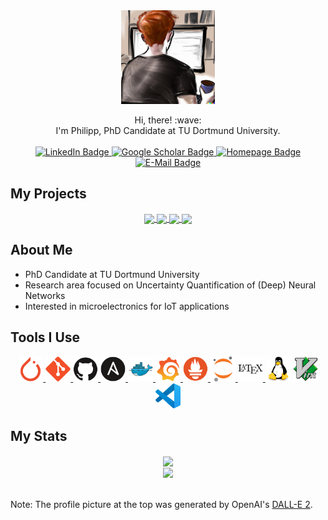 
<div id="header" align="center">
<img align="center" src="DALL-E_profile_picture.png" width=150 height=150> <br><br>
Hi, there! :wave: <br>
I'm Philipp, PhD Candidate at TU Dortmund University. <br><br>

<div id="badges">
    <a href="https://www.linkedin.com/in/philipp-oberdiek/">
        <img src="https://img.shields.io/badge/LinkedIn-282828?logo=linkedin&style=flat&logoColor=d66f1c" alt="LinkedIn Badge"/>
    </a>
    <a href="https://scholar.google.de/citations?user=csh8_YkAAAAJ&hl=de&authuser=1">
        <img src="https://img.shields.io/badge/Google_Scholar-282828?style=flat&logo=googlescholar&logoColor=d66f1c" alt="Google Scholar Badge"/>
    </a>
    <a href="https://oberdiek.net">
        <img src="https://img.shields.io/badge/Homepage-282828?style=flat&logo=data%3Aimage%2Fpng%3Bbase64%2CiVBORw0KGgoAAAANSUhEUgAAAEAAAABACAYAAACqaXHeAAAAAXNSR0IArs4c6QAAB5xJREFUeF7lm3tsVFUex7%2B%2FM33hIkVrdOlMoSJtmRkqu8tG2f1jQTaridkIdBX9wwcFQRPszDS6AXxB9uFjE6DTrvFRIDVrgiuioPEVEwETX%2FGJdGZKWyx2poVV6FIWpY8757e5U4t9zHTu9J57pWH%2Bm8w5v8fn%2FM495%2Fe7vyHY8GmpmpWrZfWUSuYyMErBKICgyQSaqqtn8ElIPg3CCQE6BIHmLC2vuaSutddq88gKBQxQU8A5H5KuZchFTHQ1gXIz0cXgXhA%2BFJL2MvNb7rqOj0hnpfijFEAkUFwsoS2H5NuIaKZSWyW3EtFzHI83eJ44%2BrUq2UoAhKpds8D4M0msACFLlXHJ5DBDCsIujeIbymuORszqMgXgwH2XXZqt5fyDEysOYdaYTObrIAhoyGZtXUndsW8zmTt07LgA6Hs87HeuJuBRgC4ar3Il85i7iGjd7GBs63ieERkDOLx2Zn5fT189AzcpcUCVEMIerVdUXvlk%2B38zEZkRgHBg2q8Ax0tgzMhEiV1jGWhjyUvn1HUcMKrTMIBIwLVQMvYQMMWo8J9o3GlAVHiC7W8b0W8IQDhQtIRZPp%2FpWW7EACvGJO4QLG721kb3pJOfFkCTz3lNnPDGRHH%2BrMPMfSDHH9NFwpgA9D3P7Ng7AcI%2B6UIzczcEFnprOr5IFQkpAXweKJ6aw9pnBFyeLozO8d%2FbWeCX3i2xrmR2JgUwcM4X7iKIpee4c4bMY6ZXPbXRxcnuCUkBhPzOuwj0lCHpE2UQYZWnJrZ1pLmjABy6t%2FASTRNNBBRMFN8M2cnclc3x2SOvzaMAhANFDWC%2Bw5DQiTdomycYuzNlLnAwMM0tpKPRjsSGsnIwbdljYGYc27kerPVZjlNPoMCi3FvXHh5UNiwCwn7XvwDcarUl5MiGs%2FJpXDjnDwlVpyP7ENt%2BJ7jf8gKQXn1q8AY7KkcB0IsZLLUWq%2FP5kc4PGmIfBO6HJksGiypnIyAUcG0kxgYrVz%2BV83ZDIGCDOxj7i643AUA%2F9yN%2BZwtAV1gFIJ3ztkKQ3Oqu6yjV7wUJABFf4W%2BZxHs%2FtfN2QmBgvjcY0wutgJXhb3TlR8K3%2FJnA9LCnNvrXBICwr3A%2FSPxOdQSM13k7IoGBvd5gbBG1LS%2FO%2Bz6%2F%2F6TqdNes84MQvmvaj%2Bi2lcqPSAb35MhJUylS7SpniS9Vrr4q5y2HIIWXQgHnjcS0UxUA1c5bCoFRQSG%2F834C%2FV0FAKuctwoCMdZT2F%2B0GeBqswCsdt4KCAzeRI2%2BwnpBYliGlCkMu5xXDYEJz1Cj37lDgG7J1Omh4wtvq0X%2BPHuLR%2F9rfBuxrSvMmK3P3aEEQNHqZzHZs8isMRnNl73fofnBuWaPxx1KtgCI4Jg08L5kxpoXkOv0ZOSM0cF937bh2M4HEsP7jrehvytmdGrScYktoOohOKjh8ntfR15RuSnDUk3uiR5E26brlclOPAQjAed6ZnpEldR0AE4deA2nPnkZsvf7YSpF7gXI%2F3UFLpyb2kHVAACso4jf9ScGXrQDwJn2L3Bkyw0Ap%2Bh0IYHi6lcwafrcpOYoB0C0lMK%2BojkgPmgHgK599fjP7kQdIuXnsiUP4%2BKFq2wBEKe4h%2FQOrj5xpltVMjTWFjjxzlP45pWxL52X3vAAChbdbTkAPRnCRfn5P9QDnPuIaYGKKJgoAAh4xx2M%2Ff6HipBrAxM2nk8AAHrIE4z%2BbaAgUuWcD0EfnE8AJOiqOcHoxz9WhX2uQ0QoNQthgmyBFncwVna2KKo7raouODEADIS%2F7vfZCAivmTYDDker2RcjxYHdmFQ8L2kgmT0Fzhz5FEdqlpgMUu5n5lne2s72YQD0L41VRc8Kwbeb0aBnhT9f9ihE7s9GiTEDQE9%2Bjr6wDqc%2B3W3GPP0lyHZPbWzloJBh7wYP3VM4WxMiZMfLUXNejG82A3HhYI97c0dzUgCJE8Hn2gaC6UR7fCZaPEui3lMXWz1Uy6j%2BgMgaZ4F0UBMRLrHYHHvFM3c5srmsbFPn8TEB6D9G%2FK5VDDxjr4XWamOild6a6PaRWlJ2iYX9rl0AKqw1yx7pxHjRXRtL2tt8HrTJ8eHcvNx5Vzz%2BVXcy3GM2SjZWOecSYT8R5duzVoq1MJ8URAtmB2Mp33ylbZWNVLkWSMFvEihPsXmWitPTXYK4zhOMvjuWorQAEtdkX9FikPy3qpqBpZ4P%2FAutRwhe5t7S%2BWo6XYYAJE4GPRKI95zz24H5JEgsTrfyKS9CYxELBZy%2FANNL527%2FMB8WoIqx9rzhYzAViJaqWVP6Hb31YF6WLrxs%2FV1it6aJFZb%2BZWbQoURTVcC1EpIfB9HFtjo6QhkzjkPQ2mSXHCN2GX4GJBOm9xXHNfEYMyrtTqD0xIYktpPk9e4nOk4YcTbje4BRoc3V02f2s1xLzJUAZRudN75x3A%2Bi5x2afKTsn51N45Px4yxTETBSechXOF2QWM4D7bYlZo0bOp8ZzQR6Lp4Vbyjf3BlVJVspgKFGhfyuq4npWia%2BBuDfZHqRSpzloPcZtFcCb%2BkFTFVOD5VjGYBhMDZ6ctB9ukSwLINEKQQKJDCF4py4YrODugVwChIn9L%2FOy7hoQsHkVu%2FGsOUt5P8Hqn1vYraEsB4AAAAASUVORK5CYII%3D" alt="Homepage Badge"/>
    </a>
    <a href="mailto:git@oberdiek.net">
        <img src="https://img.shields.io/badge/E--Mail-282828?style=flat&logo=data%3Aimage%2Fpng%3Bbase64%2CiVBORw0KGgoAAAANSUhEUgAAAEAAAABACAYAAACqaXHeAAAAAXNSR0IArs4c6QAACkxJREFUeF7dW3tQVNcZ%2F313dwFRVBRF2V1jo1F2icmoeTUP02keTdOZTKLVqmOQYMQ0I688bNNWRTNNJj4BbVolIr4zNamtTWasSdOpNpk0D2OV3WBtjMkuFHwAIrjy2Pt1zoVFkF3uucuC0jP8xfnO9%2F3O755zvsc5S%2Bjl9q8XEkeaW8zTFJVS%2FMTJpCoToHA8gYcCGNRmvp5BtVCphhQ%2BQUAZAFeTpfnwrWuqzvQmROoN5aXZ9tsVYA5DfQigFALCssOA%2BHOBcdBkUvYkr%2Fd8Fmm8YQELBuJk5vjBTdSYQVDTQeSINNA2fW5m2mqK8W1KXnXuYiRs9JgAV65tGFRkEzgToPhIgNLXwTVMVOhvVApu%2Be23NfryoSXCJoAB%2BjLb%2BiSD1hAwoicgwh7LXA3QSscw7wbKgxqOnrAIcOXaxpOKbQDuDsdopMcw6ENVxfxJGzxfGdVtmAB3lu0JgItBJE7x66Yx4yKBMpyFnjeNgJImgPOguGrsaxVwjhEDfS3LzOucw8pflN0SUgS48pxRVFNXAmBOX08oHHsMdbfPNzrtts2fN%2BuN1yWgbfL7ADyqp%2Bx66mfgXZ8v8Qk9ErolQJz0rkx7iaJw6vU0OQNY9jjivfO62w7dElCabV9%2Fve95PTKIsMaR730xlFxIAlzZ1pkE%2Br2egf7QT0RzHfmePcGwBiXgeKZ9nELq50Q0pD9MUA8jM1%2BwmExTJqz%2F9tTVsl0IaI3wbP%2B4XoIcvclJ9zMOOwq995OWYF1pXQhw59ieBqNIWnE%2FEiTmNEdhuYhg21snArTExo8TREjoR%2FOShkrAmctknjg5%2F3RtYFAnAtw51pVgWiqtsR8KErDcUeBd2YUAkc83K77TfZfSXiP2mKuVmMaxgXpC%2BwpwZdlfIOLVMrDMg0ci9sY7ZET7TObSqU%2FQUidXPSOi5x35nnUC3BUCsq3HCXSzLmJqHTLyR0sw%2FMHFuuJ9IXD%2B%2FY048%2B6qVlPc6ZAPZd7tLPCmtBPQWsPjT2TAJj6%2BDDUf7kTT2VMYeucsjJr1GshklhkacRlWW1D1tsCzA5bhdsTfPQ9n%2FvyqlB1W1SkpGyq%2B0D6nO9u%2BDuBcmZG2BVsQe%2BPt8G55GmLZDZxwH2zpm6DExMkMj5iM2tiA8m3Pot79AQbcMBm2hcXwfX0E3i0LpGwEQuRWAjKTSqEo2pLQa4KAuEkPg1uaULH7OdQd%2BROiR0%2BEPWMbLPFWveER6W%2B5UAVPURoue0sRd8sPkTSvAErUAFw8flCaADCOOgu9k0mr2zdbKmVL1wECAvvt3F%2FycfbAOoiD0b6wBDH2SRGZZCgljf8tg2fTfDTXVmDY%2FQsgtiRI0cSNECDq7WazOpJcOdYfE9NeWdSdCGgbVPvxm6jc%2BxLIFAXr%2FN9gUMqDsuoMyTWUHYK3ZBHUJh9GTV%2BB%2BHvndxpvhADtACTMIFeOLY8Yy2WRBCNAjG04cRjerQLcpaDgZPWHkqv9eA8q9%2F4CZI6GNXVjUJKNEgCmZVSabd2jgGbLAgxFgBivLc%2FNaWiuKe%2ByPGX1d5FjRvs2G5II%2B8KtiLEF32ZGCSBWdwkCPlNAU2UBdkeA0CGCEe2A8hzvdEDJ6u8o1%2FmgTYZ90TZYhiaFVGWYAPCn5M6xnQbjBlmAegQIPZqL2r4Y9a73212UeZCx%2FMrfUHPF1SZPgy1NuNrAXWpwtEYJYOBrcmdZz4NoWCQJ0HSpflTuy0PN4RJYho%2FBmIxtiEocL2Wm6dw38GxKbQ227pqDUTNfkQq2DBPAOCcIaARRlBQyADIroKOu6kPFqNq3AqYBg2FLL0Ls%2BLu6NeU7%2FTk8byyAv6EaI36Qi4RHpOIzw25QDGBwY68TIAyd%2F%2BB3OLP%2F1yBzFJLmrsfgKY8FJaHuyH5U7M7VgqyRj%2F0Sw7%2F%2FjOx36REBvbMF2qBf%2Buqf2l72%2By60TyZYInUloRFFKxWm2KGwLXgDsePulCYhvC3QC4dgAHHd0XdQsSsHUFWMnr1Km1T5jkyol%2BvbEymRjwYSGiV6EKypGyBC3cq3fqVFKqNnr8aQ22dIkWCYAHEIRtoNakiF7z5YiLMH1nbY%2B9%2FVui6Xu7V4vbnai4HJ07T%2FiQgvKmGs5uMDB6XwIMKTiMBqxCPPI%2BHhLI2Q7ppRAkhzg9m23Ubu%2FPQOQZGiiq9X%2B9EuLUUVSVJ04k2dcGsuruQZXDr5kfZ%2FkV2KA9I0aHgnuY6B1ZA7ZmL0T0TqbQnJgVECAOykL7Nsy5mQJ7XGdLyA31eH8uIMNJz8EAPGToX96S1dJhWww%2F5mVL69FARC4oyXQ7q5lguV8BQ9pWV%2BA2%2B6B9b0zdqqCtaME0BLxR3ADAbe6ikBzec98GxORWPVfxB366OwzisAWWJk1XYrJ7ZBxfbFuFj6XutWWbQdUSO%2B02WMYQIY03uWDrdB8H17FN6ip9By8VzkcoCrp6f6tbLX%2Bb%2B%2BDtPAeC0eEVunYzNCADNUs0VN1E4Vl2w9MMgWuHjsACp2ZkFtacKo6SsRf2%2FvXiSLs0XzECYTkuas6xRTGCEAwBfOAu%2BUsEpioiIkWiDKE9UYrQ7gfCAiS15PSUPZ37VDVOQcHaNFgwSsdhZ4l2gElOXab1NV%2FlTPsOjXvEDKA%2B1xvnnIqLYUVb%2BgLKNfVqajh9DyhVmvoN71gXRJjIknp%2BSXHzVcFrc%2BuQEXjuxHves9RCc5WmuBQ0fL4o6oXMfUW8QUQ6ZObw289Fvnsrh2DkhejIiUVERycTc%2FhKTUjVCiYvXN9aJEx9Q7gE3PXNCLkbIlCXFqY%2FQ3Mldj5rgExE9LBykmPVt90s%2BqHzWHijUvpNtCXY21egPbCgKW6SrpzwJMy5yFnpcDU%2BgUXB%2F76Zh4U5Qqnqtfm6evvU4sV0XHRE8c99qp9tS0S3bhyrGnE%2FOWXsdyLQwwpzoLy3d0NB30iYw7236YwPdcC4y9ZpPVQ47Ciu%2FpPpERAP7fHkmBudZsMk2VeiQV%2BAJGb4x67ctFQLG4AXLke%2F8QTFW3FQZXlnUtET0XAQzXTgVhlTPf%2B7NQAHSfyrqzrcUESrt2Mwjfsng07YyveDLsp7LC9GcZUy2xA6r%2B2N8eSwN455IvcXqPHksHuP9bHsyJ1bZNIKSH%2Fz36dOTOS77EdL3JC0S6z%2BUDsMUL0rIc2ypmvNCnUzFgTNz5E2G1I9%2F786vdXVhnQLBB7hz742C1WCZnMIC9x6IM1IF5YUphuaEH3tIroCPCf%2BeOubHFr5aAcF%2BPkUdCAauHFNWSlrzxm6%2BNqguLAGEk8LM5Aq1mYKRRwxGRZ64m4KXkwvIi2SV%2Ftd2wCQgo%2BiJn7NAYbsli5mwjt8w9IYCB88RUED3AUtgxsQlHZ48JaI8cnx0xSImKyWC%2FP132xZlRwAwuJaCYm5uKUl4%2FW290vOFIMFwDrsykyYpJmQvgIVXFJCK0PuMy2ETpmoBjILzHxLtFDc%2BgCl3xiK2AUJZOPJ%2BUoPqVaczkZPgdBExgpmEEXPXzedQScTUxTjCZysDsMlnUwxPXVkiUeXTnGVLgf57baK749kaIAAAAAElFTkSuQmCC" alt="E-Mail Badge"/>
    </a>
</div>
</div>

## My Projects

<div align="center">

<a href="https://github.com/ronmckay/uqgan">
    <img align="center" src="https://github-readme-stats-rs2q.vercel.app/api/pin/?username=ronmckay&repo=uqgan&hide_border=true&theme=gruvbox" />
</a>
<a href="https://github.com/ronmckay/capacitive-soil-moisture-sensor">
    <img align="center" src="https://github-readme-stats-rs2q.vercel.app/api/pin/?username=ronmckay&repo=capacitive-soil-moisture-sensor&hide_border=true&theme=gruvbox" />
</a>
<a href="https://github.com/ronmckay/oodretrieval">
    <img align="center" src="https://github-readme-stats-rs2q.vercel.app/api/pin/?username=ronmckay&repo=oodretrieval&hide_border=true&theme=gruvbox" />
</a>
<a href="https://github.com/RonMcKay/gradient_metrics">
    <img align="center" src="https://github-readme-stats-rs2q.vercel.app/api/pin/?username=ronmckay&repo=gradient_metrics&hide_border=true&theme=gruvbox" />
</a>

</div>

## About Me

- PhD Candidate at TU Dortmund University
- Research area focused on Uncertainty Quantification of (Deep) Neural Networks
- Interested in microelectronics for IoT applications

## Tools I Use

<div align="center">

<a href="https://pytorch.org/">
    <img src="https://raw.githubusercontent.com/devicons/devicon/master/icons/pytorch/pytorch-original.svg" title="PyTorch" alt="PyTorch" width="40" height="40">
</a>
<a href="https://git-scm.com/">
<img src="https://raw.githubusercontent.com/devicons/devicon/master/icons/git/git-original.svg" title="Git" alt="Git" width="40" height="40">
</a>
<a href="https://github.com/">
<img src="https://raw.githubusercontent.com/devicons/devicon/master/icons/github/github-original.svg" title="GitHub" alt="GitHub Logo" width="40" height="40">
</a>
<a href="https://www.ansible.com/">
<img src="https://raw.githubusercontent.com/devicons/devicon/master/icons/ansible/ansible-original.svg" title="Ansible" alt="Ansible" width="40" height="40">
</a>
<a href="https://www.docker.com/">
<img src="https://raw.githubusercontent.com/devicons/devicon/master/icons/docker/docker-original.svg" title="Docker" alt="Docker" width="40" height="40">
</a>
<a href="https://grafana.com/">
<img src="https://raw.githubusercontent.com/devicons/devicon/master/icons/grafana/grafana-original.svg" title="Grafana" alt="Grafana" width="40" height="40">
</a>
<a href="https://prometheus.io/">
<img src="https://raw.githubusercontent.com/devicons/devicon/master/icons/prometheus/prometheus-original.svg" title="Prometheus" alt="Prometheus" width="40" height="40">
</a>
<a href="https://jupyter.org/">
<img src="https://raw.githubusercontent.com/devicons/devicon/master/icons/jupyter/jupyter-original.svg" title="Jupyter" alt="Jupyter" width="40" height="40">
</a>
<a href="https://www.latex-project.org/">
<img src="https://raw.githubusercontent.com/devicons/devicon/master/icons/latex/latex-original.svg#gh-light-mode-only" title="LaTeX" alt="LaTeX" width="40" height="40">
</a>
<img src="https://raw.githubusercontent.com/devicons/devicon/master/icons/linux/linux-original.svg" title="Linux" alt="Linux" width="40" height="40">
<img src="https://raw.githubusercontent.com/devicons/devicon/master/icons/vim/vim-original.svg" title="Vim" alt="Vim" width="40" height="40">
<a href="https://code.visualstudio.com/">
<img src="https://raw.githubusercontent.com/devicons/devicon/master/icons/vscode/vscode-original.svg" title="Visual Studio Code" alt="Visual Studio Code" width="40" height="40">
</a>

</div>

## My Stats

<div align="center">
    <img align="center" src="https://github-readme-stats-rs2q.vercel.app/api?username=ronmckay&show_icons=true&hide_border=true&theme=gruvbox" />
</div>
<div align="center">
    <img align="center" src="https://github-readme-stats-rs2q.vercel.app/api/top-langs/?username=ronmckay&layout=compact&hide_border=true&theme=gruvbox&hide=jinja" />
</div>

<div align="left">
<br><br>
Note: The profile picture at the top was generated by OpenAI's <a href="https://openai.com/dall-e-2/">DALL-E 2</a>.
</div>
